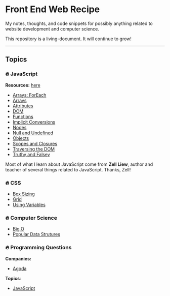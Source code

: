 # Front End Web Recipe

My notes, thoughts, and code snippets for possibly anything related to website development and computer science.

This repository is a living-document. It will continue to grow!

---

## Topics

### 🔥 JavaScript

**Resources:** [here](/javascript/Resources.md)

- [Arrays: ForEach](/javascript/Arrays_forEach.md)
- [Arrays](/javascript/Arrays.md)
- [Attributes](/javascript/Attributes.md)
- [DOM](/javascript/DOM.md)
- [Functions](/javascript/Functions.md)
- [Implicit Conversions](/javascript/Implicit_Conversions.md)
- [Nodes](/javascript/Nodes.md)
- [Null and Undefined](/javascript/Null_Undefined.md)
- [Objects](/javascript/Objects.md)
- [Scopes and Closures](/javascript/Scopes_Closures.md)
- [Traversing the DOM](/javascript/Traversing_the_DOM.md)
- [Truthy and Falsey](/javascript/Truthy_Falsey.md)

Most of what I learn about JavaScript come from **Zell Liew**, author and teacher of several things related to JavaScript. Thanks, Zell!

### 🔥 CSS

- [Box Sizing](/css/BoxSizing.md)
- [Grid](/css/Grid.md)
- [Using Variables](/css/UsingVar.md)

### 🔥 Computer Science

- [Big O](/comsci/algorithms/Big-O.md)
- [Popular Data Strutures](/comsci/data-structures/index.md)

### 🔥 Programming Questions

**Companies:**

- [Agoda](/interview/companies/Agoda.md)

**Topics**:

- [JavaScript](/interview/languages/JavaScript.md)